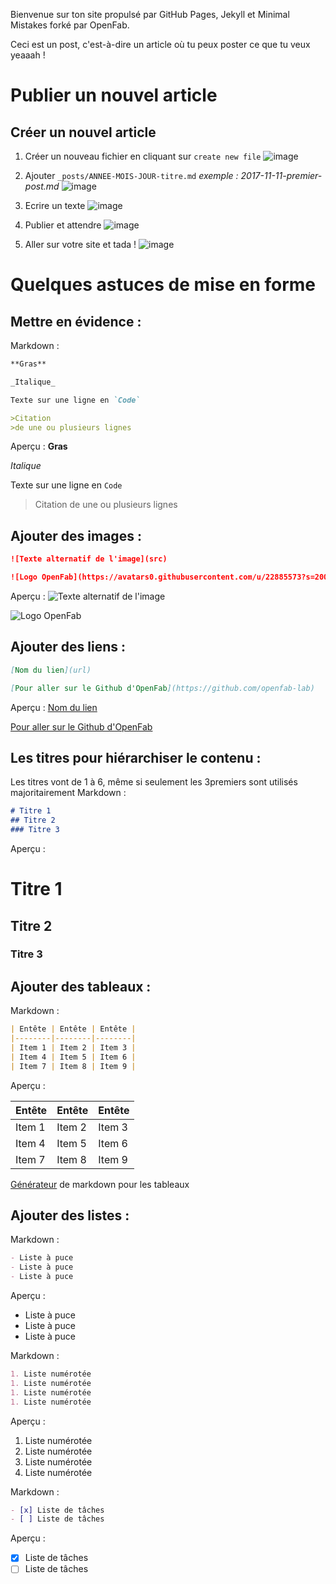 Bienvenue sur ton site propulsé par GitHub Pages, Jekyll et Minimal Mistakes forké par OpenFab.

Ceci est un post, c'est-à-dire un article où tu peux poster ce que tu veux yeaaah !
# Publier un nouvel article 

## Créer un nouvel article

1. Créer un nouveau fichier en cliquant sur `create new file`
![image](https://user-images.githubusercontent.com/25099826/33157741-d8c3f7d0-d036-11e7-8225-7210a190c469.png)


1. Ajouter `_posts/ANNEE-MOIS-JOUR-titre.md`
_exemple : 2017-11-11-premier-post.md_
![image](https://user-images.githubusercontent.com/25099826/32688104-51ab0258-c6fd-11e7-93b2-dc0bc8ab725e.png)


1. Ecrire un texte
![image](https://user-images.githubusercontent.com/25099826/32688115-87a3fa5e-c6fd-11e7-9391-f044259ccaba.png)


1. Publier et attendre
![image](https://user-images.githubusercontent.com/25099826/32688120-9517229c-c6fd-11e7-938f-318e1f873d84.png)


1. Aller sur votre site et tada !
![image](https://user-images.githubusercontent.com/25099826/32688225-99ea611a-c6ff-11e7-823c-a00d78ca83d4.png)



# Quelques astuces de mise en forme


## Mettre en évidence :

Markdown :
```markdown
**Gras** 

_Italique_ 

Texte sur une ligne en `Code`

>Citation
>de une ou plusieurs lignes
```
Aperçu :
**Gras** 

_Italique_ 

Texte sur une ligne en `Code`

>Citation
>de une ou plusieurs lignes

## Ajouter des images :

```markdown
![Texte alternatif de l'image](src)

![Logo OpenFab](https://avatars0.githubusercontent.com/u/22885573?s=200&v=4)
```
Aperçu :
![Texte alternatif de l'image](src)

![Logo OpenFab](https://avatars0.githubusercontent.com/u/22885573?s=200&v=4)

## Ajouter des liens :

```markdown
[Nom du lien](url)

[Pour aller sur le Github d'OpenFab](https://github.com/openfab-lab)
```
Aperçu :
[Nom du lien](url)

[Pour aller sur le Github d'OpenFab](https://github.com/openfab-lab)

## Les titres pour hiérarchiser le contenu :

Les titres vont de 1 à 6, même si seulement les 3premiers sont utilisés majoritairement
Markdown :
```markdown
# Titre 1
## Titre 2
### Titre 3
```
Aperçu :
# Titre 1
## Titre 2
### Titre 3

## Ajouter des tableaux :

Markdown :
```markdown
| Entête | Entête | Entête |
|--------|--------|--------|
| Item 1 | Item 2 | Item 3 |
| Item 4 | Item 5 | Item 6 |
| Item 7 | Item 8 | Item 9 |
```
Aperçu :

| Entête | Entête | Entête |
|--------|--------|--------|
| Item 1 | Item 2 | Item 3 |
| Item 4 | Item 5 | Item 6 |
| Item 7 | Item 8 | Item 9 |

[Générateur](http://www.tablesgenerator.com/markdown_tables) de markdown pour les tableaux

## Ajouter des listes :

Markdown :
```markdown
- Liste à puce
- Liste à puce
- Liste à puce
```
Aperçu :
- Liste à puce
- Liste à puce
- Liste à puce

Markdown :
```markdown
1. Liste numérotée
1. Liste numérotée
1. Liste numérotée
1. Liste numérotée
```
Aperçu :
1. Liste numérotée
1. Liste numérotée
1. Liste numérotée
1. Liste numérotée

Markdown :
```markdown
- [x] Liste de tâches
- [ ] Liste de tâches
```
Aperçu :
- [x] Liste de tâches
- [ ] Liste de tâches
